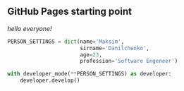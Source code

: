 ## GitHub Pages starting point

_hello everyone!_

```python
PERSON_SETTINGS = dict(name='Maksim',
                       sirname='Danilchenko',
                       age=23,
                       profession='Software Engeneer')

with developer_mode(**PERSON_SETTINGS) as developer:
    developer.develop()
```
